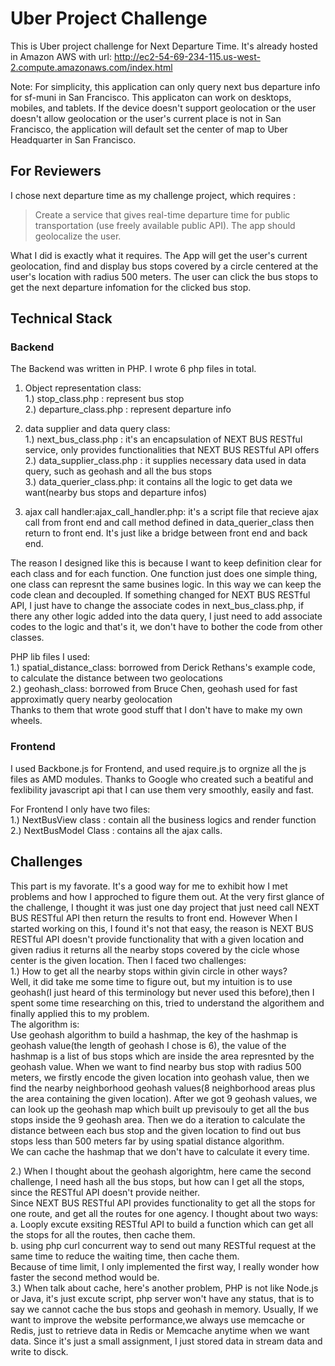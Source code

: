 # Uber Project Challenge
This is Uber project challenge for Next Departure Time. It's already hosted in Amazon AWS with url: http://ec2-54-69-234-115.us-west-2.compute.amazonaws.com/index.html

Note: For simplicity, this application can only query next bus departure info for sf-muni in San Francisco. This applicaton can work on 
desktops, mobiles, and tablets. If the device doesn't support geolocation or the user doesn't allow geolocation or the user's current 
place is not in San Francisco, the application will default set the center of map to Uber Headquarter in San Francisco.

## For Reviewers
I chose next departure time as my challenge project, which requires :
> Create a service that gives real-time departure time for public transportation (use freely available public API). The app should geolocalize the user.

What I did is exactly what it requires. The App will get the user's current geolocation, find and display bus stops covered by a circle centered at the user's location with radius 500 meters. The user can click the bus stops to get the next departure infomation for the clicked bus stop.

## Technical Stack
### Backend
The Backend was written in PHP. I wrote 6 php files in total.<br />
1. Object representation class:<br />
   1.) stop_class.php : represent bus stop<br />
   2.) departure_class.php : represent departure info<br />

2. data supplier and data query class:<br />
  1.) next_bus_class.php : it's an encapsulation of NEXT BUS RESTful service, only provides functionalities that NEXT BUS RESTful API offers<br />
  2.) data_supplier_class.php : it supplies necessary data used in data query, such as geohash and all the bus stops<br />
  3.) data_querier_class.php: it contains all the logic to get data we want(nearby bus stops and departure infos)<br />

3. ajax call handler:ajax_call_handler.php: it's a script file that recieve ajax call from front end and call method defined in data_querier_class then return to front end. It's just like a bridge between front end and back end.

The reason I designed like this is because I want to keep definition clear for each class and for each function. One function just does one simple thing, one class can represnt the same busines logic. In this way we can keep the code clean and decoupled. If something changed for NEXT BUS RESTful API, I just have to change the associate codes in next_bus_class.php, if there any other logic added into the data query, I just need to add associate codes to the logic and that's it, we don't have to bother the code from other classes.

PHP lib files I used:<br />
1.) spatial_distance_class: borrowed from Derick Rethans's example code, to calculate the distance between two geolocations<br />
2.) geohash_class: borrowed from Bruce Chen, geohash used for fast approximatly query nearby geolocation<br />
Thanks to them that wrote good stuff that I don't have to make my own wheels. <br />

### Frontend<br />
I used Backbone.js for Frontend, and used require.js to orgnize all the js files as AMD modules.
Thanks to Google who created such a beatiful and fexlibility javascript api that I can use them very smoothly, easily and fast.

For Frontend I only have two files:<br />
1.) NextBusView class : contain all the business logics and render function<br />
2.) NextBusModel Class : contains all the ajax calls.<br />

## Challenges
This part is my favorate. It's a good way for me to exhibit how I met problems and how I approched to figure them out. At the very first glance of the challenge, I thought it was just one day project that just need call NEXT BUS RESTful API then return the results to front end. However When I started working on this, I found it's not that easy, the reason is NEXT BUS RESTful API doesn't provide functionality that with a given location and given radius it returns all the nearby stops covered by the cicle whose center is the given location.
Then I faced two challenges:<br /> 
1.) How to get all the nearby stops within givin circle in other ways?<br />
Well, it did take me some time to figure out, but my intuition is to use geohash(I just heard of this terminology but never used this before),then I spent some time researching on this, tried to understand the algorithem and finally applied this to my problem. <br />
The algorithm is: <br />
Use geohash algorithm to build a hashmap, the key of the hashmap is geohash value(the length of geohash I chose is 6), the value of the hashmap is a list of bus stops which are inside the area represnted by the geohash value. When we want to find nearby bus stop with radius 500 meters, we firstly encode the given location into geohash value, then we find the nearby neighborhood geohash values(8 neighborhood areas plus the area containing the given location). After we got 9 geohash values, we can look up the geohash map which built up previsouly to get all the bus stops inside the 9 geohash area. Then we do a iteration to calculate the distance between each bus stop and the given location to find out bus stops less than 500 meters far by using spatial distance algorithm. <br />
We can cache the hashmap that we don't have to calculate it every time.

2.) When I thought about the geohash algorightm, here came the second challenge, I need hash all the bus stops, but how can I get all the stops, since the RESTful API doesn't provide neither. <br />
Since NEXT BUS RESTful API provides functionality to get all the stops for one route, and get all the routes for one agency. I thought about two ways: <br />
a. Looply excute exsiting RESTful API to build a function which can get all the stops for all the routes, then cache them.<br />
b. using php curl concurrent way to send out many RESTful request at the same time to reduce the waiting time, then cache them.<br />
Because of time limit, I only implemented the first way, I really wonder how faster the second method would be.<br />
3.) When talk about cache, here's another problem, PHP is not like Node.js or Java, it's just excute script, php server won't have any status,  that is to say we cannot cache the bus stops and geohash in memory. Usually, If we want to improve the website performance,we always use memcache or Redis, just to retrieve data in Redis or Memcache anytime when we want data.  Since it's just a small assignment, I just stored data in stream data and write to disck.<br />


  
  
  
